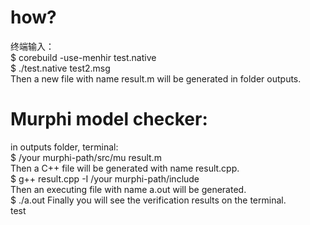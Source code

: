 # how?
 终端输入：  
 $ corebuild -use-menhir test.native   
 $ ./test.native  test2.msg    
 Then a new file with name result.m will be generated in folder outputs.   
# Murphi model checker:
 in outputs folder, terminal:  
 $ /your murphi-path/src/mu result.m   
Then a C++ file will be generated with name result.cpp.  
 $ g++ result.cpp -I /your murphi-path/include   
Then an executing file with name a.out will be generated.  
 $ ./a.out
Finally you will see the verification results on the terminal.  
test   
